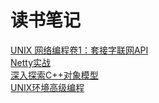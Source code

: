 **读书笔记**
===
[UNIX 网络编程卷1：套接字联网API](https://github.com/834810071/note/blob/master/UNIXNetworkProgramming/README.md)   
[Netty实战](https://github.com/834810071/note/blob/master/NettyInAction/README.md)     
[深入探索C++对象模型](https://github.com/834810071/note/blob/master/InsideTheC++ObjectModel/README.md)    
[UNIX环境高级编程](https://github.com/834810071/note/blob/master/APUE/README.md)
